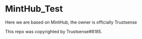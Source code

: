 # MintHub_Test
Here we are based on MintHub, the owner is officially Trustsense

This repo was copyrighted by Trustsense#8185.
